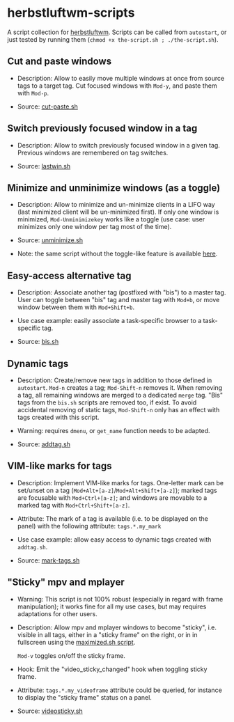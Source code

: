 # herbstluftwm-scripts

A script collection for [herbstluftwm](https://github.com/herbstluftwm/herbstluftwm).
Scripts can be called from `autostart`, or just tested by running them (`chmod +x the-script.sh ; ./the-script.sh`).


## Cut and paste windows

* Description: Allow to easily move multiple windows at once from source tags to a target
tag. Cut focused windows with `Mod-y`, and paste them with `Mod-p`.

* Source: [cut-paste.sh](cut-paste.sh)


## Switch previously focused window in a tag

* Description: Allow to switch previously focused window in a given tag. Previous windows are remembered on tag switches.

* Source: [lastwin.sh](lastwin.sh)


## Minimize and unminimize windows (as a toggle)

* Description: Allow to minimize and un-minimize clients in a LIFO
  way (last minimized client will be un-minimized first).
  If only one window is minimized, `Mod-Unminimizekey` works like a toggle (use
  case: user minimizes only one window per tag most of the time).

* Source: [unminimize.sh](unminimize.sh)

* Note: the same script without the toggle-like feature is available [here](https://github.com/herbstluftwm/herbstluftwm/blob/master/scripts/unminimize.sh).


## Easy-access alternative tag

* Description: Associate another tag (postfixed with "bis") to a master tag.
  User can toggle between "bis" tag and master tag with `Mod+b`, or move window between them with `Mod+Shift+b`.

* Use case example: easily associate a task-specific browser to a task-specific tag.

* Source: [bis.sh](bis.sh)


## Dynamic tags

* Description: Create/remove new tags in addition to those defined in `autostart`.
  `Mod-n` creates a tag; `Mod-Shift-n` removes it.
  When removing a tag, all remaining windows are merged to a dedicated `merge` tag. "Bis" tags from the `bis.sh` scripts are removed too, if exist.
  To avoid accidental removing of static tags, `Mod-Shift-n` only has an effect with tags created with this script.

* Warning: requires `dmenu`, or `get_name` function needs to be adapted.

* Source: [addtag.sh](addtag.sh)


## VIM-like marks for tags

* Description: Implement VIM-like marks for tags. One-letter mark can be
  set/unset on a tag (`Mod+Alt+[a-z]`/`Mod+Alt+Shift+[a-z]`); marked tags are focusable
  with `Mod+Ctrl+[a-z]`; and windows are movable to a marked tag with
  `Mod+Ctrl+Shift+[a-z]`.

* Attribute: The mark of a tag is available (i.e. to be displayed on the panel) with the following attribute: `tags.*.my_mark`

* Use case example: allow easy access to dynamic tags created with `addtag.sh`.

* Source: [mark-tags.sh](mark-tags.sh)


## "Sticky" mpv and mplayer

* Warning: This script is not 100% robust (especially in regard with frame manipulation);
  it works fine for all my use cases, but may requires adaptations for other users.

* Description: Allow mpv and mplayer windows to become "sticky", i.e. visible
  in all tags, either in a "sticky frame" on the right, or in in fullscreen using
  the [maximized.sh script](https://github.com/herbstluftwm/herbstluftwm/blob/master/scripts/maximize.sh).

  `Mod-v` toggles on/off the sticky frame.

* Hook: Emit the "video_sticky_changed" hook when toggling sticky frame.

* Attribute: `tags.*.my_videoframe` attribute could be queried, for instance to display the "sticky frame" status on a panel.

* Source: [videosticky.sh](videosticky.sh)
